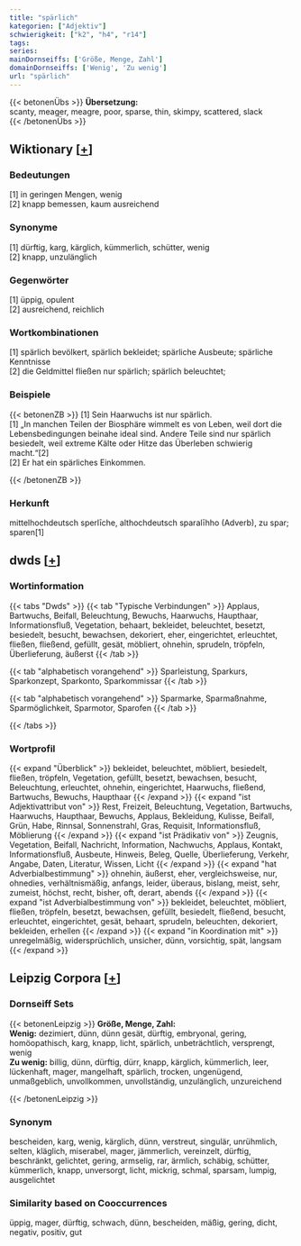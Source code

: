```yaml
---
title: "spärlich"
kategorien: ["Adjektiv"]
schwierigkeit: ["k2", "h4", "r14"]
tags:
series:
mainDornseiffs: ['Größe, Menge, Zahl']
domainDornseiffs: ['Wenig', 'Zu wenig']
url: "spärlich"
---
```


{{< betonenÜbs >}}
**Übersetzung:**  
scanty, meager, meagre, poor, sparse, thin, skimpy, scattered, slack  
{{< /betonenÜbs >}}

## Wiktionary [[+](https://de.wiktionary.org/wiki/spärlich)]

### Bedeutungen
[1] in geringen Mengen, wenig  
[2] knapp bemessen, kaum ausreichend  

### Synonyme
[1] dürftig, karg, kärglich, kümmerlich, schütter, wenig  
[2] knapp, unzulänglich  

### Gegenwörter
[1] üppig, opulent  
[2] ausreichend, reichlich  

### Wortkombinationen
[1] spärlich bevölkert, spärlich bekleidet; spärliche Ausbeute; spärliche Kenntnisse  
[2] die Geldmittel fließen nur spärlich; spärlich beleuchtet;  

### Beispiele
{{< betonenZB >}}
[1] Sein Haarwuchs ist nur spärlich.  
[1] „In manchen Teilen der Biosphäre wimmelt es von Leben, weil dort die Lebensbedingungen beinahe ideal sind. Andere Teile sind nur spärlich besiedelt, weil extreme Kälte oder Hitze das Überleben schwierig macht.“[2]  
[2] Er hat ein spärliches Einkommen.  

{{< /betonenZB >}}
### Herkunft
mittelhochdeutsch sperlīche, althochdeutsch sparalīhho (Adverb), zu spar; sparen[1]  



## dwds [[+](https://www.dwds.de/wb/spärlich)]

### Wortinformation
{{< tabs "Dwds" >}}
{{< tab "Typische Verbindungen" >}}
Applaus, Bartwuchs, Beifall, Beleuchtung, Bewuchs, Haarwuchs, Haupthaar, Informationsfluß, Vegetation, behaart, bekleidet, beleuchtet, besetzt, besiedelt, besucht, bewachsen, dekoriert, eher, eingerichtet, erleuchtet, fließen, fließend, gefüllt, gesät, möbliert, ohnehin, sprudeln, tröpfeln, Überlieferung, äußerst
{{< /tab >}}

{{< tab "alphabetisch vorangehend" >}}
Sparleistung, Sparkurs, Sparkonzept, Sparkonto, Sparkommissar
{{< /tab >}}

{{< tab "alphabetisch vorangehend" >}}
Sparmarke, Sparmaßnahme, Sparmöglichkeit, Sparmotor, Sparofen
{{< /tab >}}

{{< /tabs >}}

### Wortprofil
{{< expand "Überblick" >}} bekleidet, beleuchtet, möbliert, besiedelt, fließen, tröpfeln, Vegetation, gefüllt, besetzt, bewachsen, besucht, Beleuchtung, erleuchtet, ohnehin, eingerichtet, Haarwuchs, fließend, Bartwuchs, Bewuchs, Haupthaar {{< /expand >}}
{{< expand "ist Adjektivattribut von" >}} Rest, Freizeit, Beleuchtung, Vegetation, Bartwuchs, Haarwuchs, Haupthaar, Bewuchs, Applaus, Bekleidung, Kulisse, Beifall, Grün, Habe, Rinnsal, Sonnenstrahl, Gras, Requisit, Informationsfluß, Möblierung {{< /expand >}}
{{< expand "ist Prädikativ von" >}} Zeugnis, Vegetation, Beifall, Nachricht, Information, Nachwuchs, Applaus, Kontakt, Informationsfluß, Ausbeute, Hinweis, Beleg, Quelle, Überlieferung, Verkehr, Angabe, Daten, Literatur, Wissen, Licht {{< /expand >}}
{{< expand "hat Adverbialbestimmung" >}} ohnehin, äußerst, eher, vergleichsweise, nur, ohnedies, verhältnismäßig, anfangs, leider, überaus, bislang, meist, sehr, zumeist, höchst, recht, bisher, oft, derart, abends {{< /expand >}}
{{< expand "ist Adverbialbestimmung von" >}} bekleidet, beleuchtet, möbliert, fließen, tröpfeln, besetzt, bewachsen, gefüllt, besiedelt, fließend, besucht, erleuchtet, eingerichtet, gesät, behaart, sprudeln, beleuchten, dekoriert, bekleiden, erhellen {{< /expand >}}
{{< expand "in Koordination mit" >}} unregelmäßig, widersprüchlich, unsicher, dünn, vorsichtig, spät, langsam {{< /expand >}}

## Leipzig Corpora [[+](https://corpora.uni-leipzig.de/en/res?word=spärlich&corpusId=deu_newscrawl-public_2018)]

### Dornseiff Sets
{{< betonenLeipzig >}}
**Größe, Menge, Zahl:**  
**Wenig:** dezimiert, dünn, dünn gesät, dürftig, embryonal, gering, homöopathisch, karg, knapp, licht, spärlich, unbeträchtlich, versprengt, wenig  
**Zu wenig:** billig, dünn, dürftig, dürr, knapp, kärglich, kümmerlich, leer, lückenhaft, mager, mangelhaft, spärlich, trocken, ungenügend, unmaßgeblich, unvollkommen, unvollständig, unzulänglich, unzureichend  

{{< /betonenLeipzig >}}

### Synonym
bescheiden, karg, wenig, kärglich, dünn, verstreut, singulär, unrühmlich, selten, kläglich, miserabel, mager, jämmerlich, vereinzelt, dürftig, beschränkt, gelichtet, gering, armselig, rar, ärmlich, schäbig, schütter, kümmerlich, knapp, unversorgt, licht, mickrig, schmal, sparsam, lumpig, ausgelichtet


### Similarity based on Cooccurrences
üppig, mager, dürftig, schwach, dünn, bescheiden, mäßig, gering, dicht, negativ, positiv, gut

